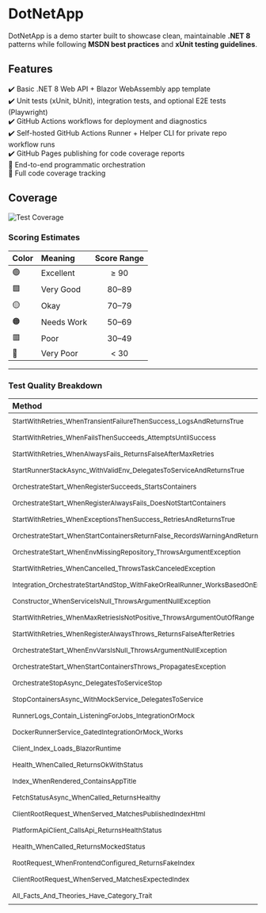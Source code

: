 # DotNetApp

DotNetApp is a demo starter built to showcase clean, maintainable **.NET 8** patterns while following **MSDN best practices** and **xUnit testing guidelines**.

## Features

✔️ Basic .NET 8 Web API + Blazor WebAssembly app template  
✔️ Unit tests (xUnit, bUnit), integration tests, and optional E2E tests (Playwright)  
✔️ GitHub Actions workflows for deployment and diagnostics  
✔️ Self-hosted GitHub Actions Runner + Helper CLI for private repo workflow runs  
✔️ GitHub Pages publishing for code coverage reports  
🚧 End-to-end programmatic orchestration  
🚧 Full code coverage tracking

## Coverage

![Test Coverage](https://hutchisonkim.github.io/dot-net-app/coverage-summary.svg)

### Scoring Estimates

| Color | Meaning | Score Range |
|:------|:--------|:-----------:|
| 🟢 | Excellent | ≥ 90 |
| 🟩 | Very Good | 80–89 |
| 🟡 | Okay | 70–79 |
| 🟠 | Needs Work | 50–69 |
| 🟥 | Poor | 30–49 |
| 🔴 | Very Poor | < 30 |

---

### Test Quality Breakdown

| Method | Isolation | Repeatability | Speed | Maintainability | Average |
|:--|:--:|:--:|:--:|:--:|:--:|
| <sub>StartWithRetries_WhenTransientFailureThenSuccess_LogsAndReturnsTrue</sub></sub> | 🟢 90 | 🟢 90 | 🟩 80 | 🟩 80 | 🟩 85 |
| <sub>StartWithRetries_WhenFailsThenSucceeds_AttemptsUntilSuccess</sub></sub> | 🟢 90 | 🟢 90 | 🟩 80 | 🟩 80 | 🟩 85 |
| <sub>StartWithRetries_WhenAlwaysFails_ReturnsFalseAfterMaxRetries</sub> | 🟢 90 | 🟢 90 | 🟩 80 | 🟩 80 | 🟩 85 |
| <sub>StartRunnerStackAsync_WithValidEnv_DelegatesToServiceAndReturnsTrue</sub> | 🟢 90 | 🟢 90 | 🟩 80 | 🟩 80 | 🟩 85 |
| <sub>OrchestrateStart_WhenRegisterSucceeds_StartsContainers</sub> | 🟢 90 | 🟢 90 | 🟩 80 | 🟩 80 | 🟩 85 |
| <sub>OrchestrateStart_WhenRegisterAlwaysFails_DoesNotStartContainers</sub> | 🟢 90 | 🟢 90 | 🟩 80 | 🟩 80 | 🟩 85 |
| <sub>StartWithRetries_WhenExceptionsThenSuccess_RetriesAndReturnsTrue</sub> | 🟢 90 | 🟢 90 | 🟩 80 | 🟩 80 | 🟩 85 |
| <sub>OrchestrateStart_WhenStartContainersReturnFalse_RecordsWarningAndReturnsFalse</sub> | 🟩 85 | 🟩 85 | 🟡 75 | 🟩 80 | 🟩 82 |
| <sub>OrchestrateStart_WhenEnvMissingRepository_ThrowsArgumentException</sub> | 🟢 90 | 🟢 95 | 🟩 85 | 🟩 85 | 🟩 89 |
| <sub>StartWithRetries_WhenCancelled_ThrowsTaskCanceledException</sub> | 🟩 80 | 🟩 80 | 🟡 70 | 🟩 80 | 🟡 78 |
| <sub>Integration_OrchestrateStartAndStop_WithFakeOrRealRunner_WorksBasedOnEnv</sub> | 🟥 30 | 🟠 50 | 🟥 30 | 🟠 60 | 🟥 43 |
| <sub>Constructor_WhenServiceIsNull_ThrowsArgumentNullException</sub> | 🟢 95 | 🟢 95 | 🟢 95 | 🟩 90 | 🟢 94 |
| <sub>StartWithRetries_WhenMaxRetriesIsNotPositive_ThrowsArgumentOutOfRange</sub> | 🟢 90 | 🟢 90 | 🟩 85 | 🟩 85 | 🟩 88 |
| <sub>StartWithRetries_WhenRegisterAlwaysThrows_ReturnsFalseAfterRetries</sub> | 🟩 85 | 🟩 85 | 🟡 75 | 🟩 80 | 🟩 82 |
| <sub>OrchestrateStart_WhenEnvVarsIsNull_ThrowsArgumentNullException</sub> | 🟢 90 | 🟢 90 | 🟩 85 | 🟩 85 | 🟩 88 |
| <sub>OrchestrateStart_WhenStartContainersThrows_PropagatesException</sub> | 🟩 85 | 🟩 85 | 🟡 75 | 🟩 80 | 🟩 82 |
| <sub>OrchestrateStopAsync_DelegatesToServiceStop</sub> | 🟢 90 | 🟢 90 | 🟩 85 | 🟩 85 | 🟩 88 |
| <sub>StopContainersAsync_WithMockService_DelegatesToService</sub> | 🟢 90 | 🟢 90 | 🟩 80 | 🟩 80 | 🟩 85 |
| <sub>RunnerLogs_Contain_ListeningForJobs_IntegrationOrMock</sub> | 🟠 60 | 🟡 70 | 🟠 50 | 🟡 70 | 🟠 63 |
| <sub>DockerRunnerService_GatedIntegrationOrMock_Works</sub> | 🟥 40 | 🟠 50 | 🟥 40 | 🟠 60 | 🟥 48 |
| <sub>Client_Index_Loads_BlazorRuntime</sub> | 🔴 20 | 🟥 30 | 🔴 10 | 🟥 40 | 🔴 25 |
| <sub>Health_WhenCalled_ReturnsOkWithStatus</sub> | 🟢 95 | 🟢 95 | 🟩 90 | 🟩 90 | 🟢 93 |
| <sub>Index_WhenRendered_ContainsAppTitle</sub> | 🟩 85 | 🟩 85 | 🟡 70 | 🟡 75 | 🟡 79 |
| <sub>FetchStatusAsync_WhenCalled_ReturnsHealthy</sub> | 🟢 90 | 🟢 90 | 🟩 85 | 🟩 85 | 🟩 88 |
| <sub>ClientRootRequest_WhenServed_MatchesPublishedIndexHtml</sub> | 🟥 30 | 🟥 40 | 🔴 20 | 🟠 60 | 🟥 38 |
| <sub>PlatformApiClient_CallsApi_ReturnsHealthStatus</sub> | 🟡 70 | 🟩 80 | 🟠 60 | 🟩 80 | 🟡 73 |
| <sub>Health_WhenCalled_ReturnsMockedStatus</sub> | 🟩 80 | 🟩 85 | 🟠 65 | 🟩 80 | 🟡 78 |
| <sub>RootRequest_WhenFrontendConfigured_ReturnsFakeIndex</sub> | 🟩 80 | 🟩 85 | 🟠 65 | 🟩 80 | 🟡 78 |
| <sub>ClientRootRequest_WhenServed_MatchesExpectedIndex</sub> | 🟥 30 | 🟥 40 | 🔴 20 | 🟠 60 | 🟥 38 |
| <sub>All_Facts_And_Theories_Have_Category_Trait</sub> | 🟢 95 | 🟢 95 | 🟩 90 | 🟡 85 | 🟢 91 |


